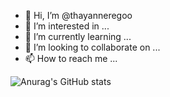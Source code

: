 - 👋 Hi, I’m @thayanneregoo
- 👀 I’m interested in ...
- 🌱 I’m currently learning ...
- 💞️ I’m looking to collaborate on ...
- 📫 How to reach me ...

![Anurag's GitHub stats](https://github-readme-stats.vercel.app/api?username=thayanneregoo&show_icons=true&theme=synthwave )

<!---
thayanneregoo/thayanneregoo is a ✨ special ✨ repository because its `README.md` (this file) appears on your GitHub profile.
You can click the Preview link to take a look at your changes.
--->
